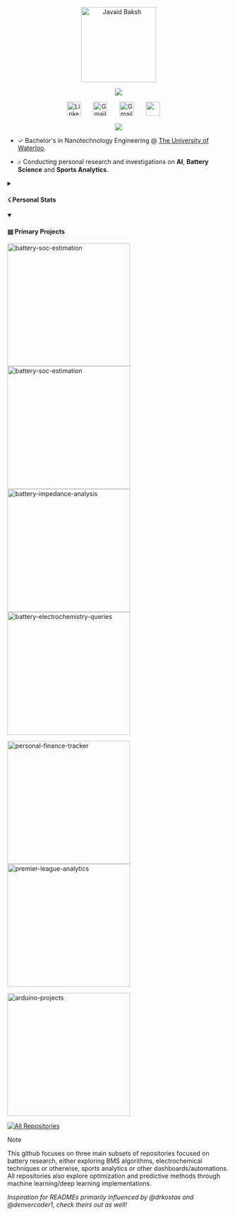 <p align="center">
  <a href="https://github.com/javaidb">
    <img src="https://github.com/user-attachments/assets/b17c4766-aca4-4ebe-b7ba-80ed546d61c8" width= "170" alt="Javaid Baksh" /></a>
</p>

<p align="center">
    <a href="https://github.com/javaidb">
    <img src="https://readme-typing-svg.demolab.com/?lines=Battery+Engineer+&nbsp;+Researcher+&nbsp;+Data+Analyst;Battery+Modeling+&nbsp;AI+&nbsp;Football+Analytics;Always+curious,+Always+learning.+&font=Fira%20Code&center=true&width=440&height=45&color=50e74c&vCenter=true&pause=1000&size=15" />
    </a>
</p>

<!-- Social icons section -->
<p align="center">
  <a href="https://www.linkedin.com/in/javaidb/"><img width="32px" alt="LinkedIn" title="LinkedIn" src="https://github.com/user-attachments/assets/c53bea09-aaa9-4c06-97a9-7d363e0c0f97"/></a>
  &#8287;&#8287;&#8287;&#8287;&#8287;
  <a href="mailto:javaidbaksh@gmail.com"><img width="32px" alt="Gmail" title="Gmail" src="https://github.com/user-attachments/assets/b60f8ec6-fbdc-4a16-92b0-5fca54ae275d"/></a>
  &#8287;&#8287;&#8287;&#8287;&#8287;
  <a href="https://x.com/javaidbaksh/"><img width="32px" alt="Gmail" title="Gmail" src="https://github.com/user-attachments/assets/1534e8a3-5a48-4470-ae5c-bb19ec949544"/></a>
  &#8287;&#8287;&#8287;&#8287;&#8287;
  <a href="https://pypi.org/user/javaid/" alt="PyPi" title="PyPi"><img width="32px" src="https://github.com/user-attachments/assets/89c72291-f065-4431-aada-93f3cf7070cf"/></a>
  &#8287;&#8287;&#8287;&#8287;&#8287;
</p>

<!--  Github stats -->

<p align="center">
  <a href="https://github.com/javaidb">
      <img src="https://github-stats-alpha.vercel.app/api?username=javaidb&cc=22272e&tc=50e74c&ic=fff&bc=0000">
  </a>
</p>

* ✓ Bachelor's in Nanotechnology Engineering  @ [The University of Waterloo](https://uwaterloo.ca/future-students/programs/nanotechnology-engineering/). 

* ⌕ Conducting personal research and investigations on **AI**, **Battery Science** and **Sports Analytics**.

<!--  Github repository stats -->

<details>
  <summary><h4>☇ Personal Stats</h4></summary>

  ![](http://github-profile-summary-cards.vercel.app/api/cards/profile-details?username=javaidb&theme=dracula) 
  
  ![](http://github-profile-summary-cards.vercel.app/api/cards/repos-per-language?username=javaidb&theme=dracula) 
  ![](http://github-profile-summary-cards.vercel.app/api/cards/most-commit-language?username=javaidb&theme=dracula)

</details>
<details open> 
  <summary><h4>▤ Primary Projects</h4></summary>

  <!-- Repo info cards - https://github.com/anuraghazra/github-readme-stats -->
  <!-- Small repo cards (fork) - https://github.com/DenverCoder1/github-readme-stats -->

  <p align="left">
<!--     <a><img width="32px" alt="Battery Science" title="Battery Science" src="https://github.com/user-attachments/assets/e0a2b721-4036-4fdd-b520-b9c4393f202a"/></a> -->
    <a href="https://github.com/javaidb/battery-soc-estimation-kf"><img width="278" src="https://denvercoder1-github-readme-stats.vercel.app/api/pin/?username=javaidb&repo=battery-soc-estimation-kf&theme=react&bg_color=1F222E&title_color=50e74c&hide_border=true&icon_color=F8D866&show_icons=false" alt="battery-soc-estimation"></a>
    <a href="https://github.com/javaidb/battery-soc-estimation-nn"><img width="278" src="https://denvercoder1-github-readme-stats.vercel.app/api/pin/?username=javaidb&repo=battery-soc-estimation-nn&theme=react&bg_color=1F222E&title_color=50e74c&hide_border=true&icon_color=F8D866&show_icons=false" alt="battery-soc-estimation"></a>
    <a href="https://github.com/javaidb/battery-impedance-analysis"><img width="278" src="https://denvercoder1-github-readme-stats.vercel.app/api/pin/?username=javaidb&repo=battery-impedance-analysis&theme=react&bg_color=1F222E&title_color=50e74c&hide_border=true&icon_color=F8D866&show_icons=false" alt="battery-impedance-analysis"></a>
    <a href="https://github.com/javaidb/battery-electrochemistry-queries"><img width="278" src="https://denvercoder1-github-readme-stats.vercel.app/api/pin/?username=javaidb&repo=battery-electrochemistry-queries&theme=react&bg_color=1F222E&title_color=50e74c&hide_border=true&icon_color=F8D866&show_icons=false" alt="battery-electrochemistry-queries"></a>
   </p>

  <p align="left">
<!--     <a><img width="32px" alt="Data Visualization" title="Data Visualization" src="https://github.com/user-attachments/assets/9446d382-4ff4-4ab1-a230-395c3df015ae"/></a> -->
    <a href="https://github.com/javaidb/personal-finance-tracker"><img width="278" src="https://denvercoder1-github-readme-stats.vercel.app/api/pin/?username=javaidb&repo=personal-finance-tracker&theme=react&bg_color=1F222E&title_color=aee74c&hide_border=true&icon_color=F8D866&show_icons=false" alt="personal-finance-tracker"></a>
    <a href="https://github.com/javaidb/premier-league-analytics"><img width="278" src="https://denvercoder1-github-readme-stats.vercel.app/api/pin/?username=javaidb&repo=premier-league-analytics&theme=react&bg_color=1F222E&title_color=aee74c&hide_border=true&icon_color=F8D866&show_icons=false" alt="premier-league-analytics"></a>
   </p>

  <p align="left">
<!--     <a><img width="32px" alt="Arduino" title="Arduino" src="https://github.com/user-attachments/assets/a4a4cd03-37f0-4302-b753-103807946771"/></a> -->
    <a href="https://github.com/javaidb/arduino-projects"><img width="278" src="https://denvercoder1-github-readme-stats.vercel.app/api/pin/?username=javaidb&repo=arduino-projects&theme=react&bg_color=1F222E&title_color=4ce7a5&hide_border=true&icon_color=F8D866&show_icons=false" alt="arduino-projects"></a>
  </p>

  <a href="https://github.com/javaidb?tab=repositories&sort=stargazers"><img alt="All Repositories" title="All Repositories" src="https://custom-icon-badges.demolab.com/badge/-Click%20Here%20For%20All%20My%20Repos-1F222E?style=for-the-badge&logoColor=white&logo=repo"/></a>
</details>

> [!NOTE]
> This github focuses on three main subsets of repositories focused on battery research, either exploring BMS algorithms, electrochemical techniques or otherwise, sports analytics or other dashboards/automations. All repositories also explore optimization and predictive methods through machine learning/deep learning implementations.

*Inspiration for READMEs primarily influenced by @drkostas and @denvercoder1, check theirs out as well!*
